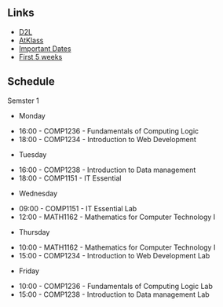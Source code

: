 ## Links
- [D2L](https://learn.georgebrown.ca)
- [AtKlass](https://app.atklass.com)
- [Important Dates](https://www.georgebrown.ca/current-students/important-dates?term=27246&category=131)
- [First 5 weeks](comp1238.md)

## Schedule 
Semster 1 
* Monday
- 16:00 - COMP1236 - Fundamentals of Computing Logic
- 18:00 - COMP1234 - Introduction to Web Development
* Tuesday
- 16:00 - COMP1238 - Introduction to Data management
- 18:00 - COMP1151 - IT Essential
* Wednesday
- 09:00 - COMP1151 - IT Essential Lab
- 12:00 - MATH1162 - Mathematics for Computer Technology I
* Thursday
- 10:00 - MATH1162 - Mathematics for Computer Technology I
- 15:00 - COMP1234 - Introduction to Web Development Lab
* Friday
- 10:00 - COMP1236 - Fundamentals of Computing Logic Lab
- 15:00 - COMP1238 - Introduction to Data management Lab
